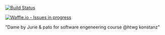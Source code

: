 [![Build Status](https://travis-ci.org/mindray87/Dame-by-JuRie-und-Pato.svg?branch=master)](https://travis-ci.org/mindray87/Dame-by-JuRie-und-Pato)

[![Waffle.io - Issues in progress](https://badge.waffle.io/mindray87/Dame-by-JuRie-und-Pato.png?label=in%20progress&title=In%20Progress)](http://waffle.io/mindray87/Dame-by-JuRie-und-Pato)

"Dame by Jurie & pato for software engeneering course @htwg konstanz" 
